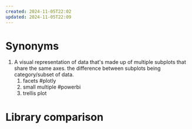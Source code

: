 ```yaml
---
created: 2024-11-05T22:02
updated: 2024-11-05T22:09
---
```

# Synonyms
	
1. A visual representation of data that's made up of multiple subplots that share the same axes. the difference between subplots being category/subset of data.
	1. facets #plotly
	2. small multiple #powerbi
	3. trellis plot

# Library comparison